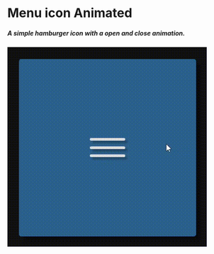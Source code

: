 # Menu icon Animated

##### A simple hamburger icon with a open and close animation.

![gif preview](./ezgif.com-gif-maker.gif)
